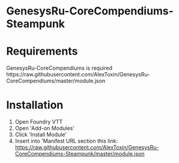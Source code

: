 # GenesysRu-CoreCompendiums-Steampunk
<h1>Requirements</h1>
GenesysRu-CoreCompendiums is required https://raw.githubusercontent.com/AlexToxin/GenesysRu-CoreCompendiums/master/module.json
<h1>Installation</h1>
<ol>
  <li>Open Foundry VTT</li>
  <li>Open 'Add-on Modules'</li>
  <li>Click 'Install Module'</li>
  <li>Insert into 'Manifest URL section this link: <a href="https://raw.githubusercontent.com/AlexToxin/GenesysRu-CoreCompendiums-Steampunk/master/module.json">https://raw.githubusercontent.com/AlexToxin/GenesysRu-CoreCompendiums-Steampunk/master/module.json</a></li>
</ol>
